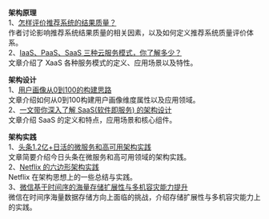 **架构原理**  
1、[怎样评价推荐系统的结果质量？](https://mp.weixin.qq.com/s/jd0nbGEUFJVD3jJhdtgsbQ)  
作者讨论影响推荐系统结果质量的相关因素，以及如何定义推荐系统质量评价体系。  
2、[IaaS、PaaS、SaaS 三种云服务模式，你了解多少？](https://mp.weixin.qq.com/s/CpQH2HyH7Otg8p-gre-c-w)  
文章介绍了 XaaS 各种服务模式的定义、应用场景以及特性。  

**架构设计**  
1、[用户画像从0到100的构建思路](https://mp.weixin.qq.com/s/mkqSuqKB08m4iRWwzmy2Fw)  
文章介绍如何从0到100构建用户画像维度属性以及应用领域。  
2、[一文带你深入了解 SaaS(软件即服务) 的架构设计](https://mp.weixin.qq.com/s/fzUx7R3JQsWO7kiP8LM1qg)  
文章介绍 SaaS 的定义和特点，应用场景和核心组件。  

**架构实践**  
1、[头条1.2亿+日活的微服务和高可用架构实践](https://mp.weixin.qq.com/s/pbfi3TZ1AOXQOY1cX-31xg)  
文章简要介绍今日头条在微服务和高可用领域的架构实践。  
2、[Netflix 的六边形架构实践](https://mp.weixin.qq.com/s/4Pqftn0TK1_yRn5X2kOkKg)  
Netflix 在架构思想上的一些总结与实践。  
3、[微信基于时间序的海量存储扩展性与多机容灾能力提升](https://mp.weixin.qq.com/s/irPP6z2X6-xvoPami_6Bxw)  
微信在时间序海量数据存储方向上面临的挑战，介绍存储扩展性与多机容灾能力上的实践。  

